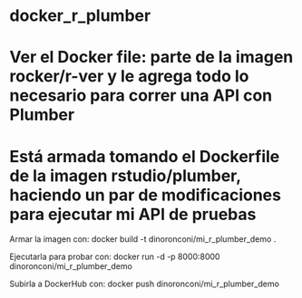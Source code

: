 # docker_r_plumber
# Ver el Docker file: parte de la imagen rocker/r-ver y le agrega todo lo necesario para correr una API con Plumber
# Está armada tomando el Dockerfile de la imagen rstudio/plumber, haciendo un par de modificaciones para ejecutar mi API de pruebas

Armar la imagen con:
docker build -t dinoronconi/mi_r_plumber_demo .

Ejecutarla para probar con:
docker run  -d -p 8000:8000 dinoronconi/mi_r_plumber_demo

Subirla a DockerHub con:
docker push dinoronconi/mi_r_plumber_demo

